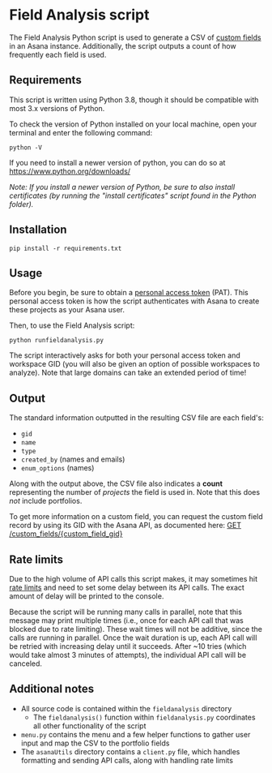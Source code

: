# Field Analysis script

The Field Analysis Python script is used to generate a CSV of [custom fields](https://developers.asana.com/docs/custom-fields-guide) in an Asana instance. Additionally, the script outputs a count of how frequently each field is used.

## Requirements

This script is written using Python 3.8, though it should be compatible with most 3.x versions of Python.

To check the version of Python installed on your local machine, open your terminal and enter the following command:

```
python -V
```

If you need to install a newer version of python, you can do so at https://www.python.org/downloads/

_Note: If you install a newer version of Python, be sure to also install certificates (by running the "install certificates" script found in the Python folder)._

## Installation

```
pip install -r requirements.txt
```

## Usage

Before you begin, be sure to obtain a [personal access token](https://developers.asana.com/docs/personal-access-token) (PAT). This personal access token is how the script authenticates with Asana to create these projects as your Asana user.

Then, to use the Field Analysis script:

```
python runfieldanalysis.py
```

The script interactively asks for both your personal access token and workspace GID (you will also be given an option of possible workspaces to analyze). Note that large domains can take an extended period of time!

## Output

The standard information outputted in the resulting CSV file are each field's:

* `gid`
* `name`
* `type`
* `created_by` (names and emails)
* `enum_options` (names)

Along with the output above, the CSV file also indicates a **count** representing the number of _projects_ the field is used in. Note that this does _not_ include portfolios.

To get more information on a custom field, you can request the custom field record by using its GID with the Asana API, as documented here: [GET /custom_fields/{custom_field_gid}](https://developers.asana.com/reference/getcustomfield)

## Rate limits

Due to the high volume of API calls this script makes, it may sometimes hit [rate limits](https://developers.asana.com/docs/rate-limits) and need to set some delay between its API calls. The exact amount of delay will be printed to the console. 

Because the script will be running many calls in parallel, note that this message may print multiple times (i.e., once for each API call that was blocked due to rate limiting). These wait times will not be additive, since the calls are running in parallel. Once the wait duration is up, each API call will be retried with increasing delay until it succeeds. After ~10 tries (which would take almost 3 minutes of attempts), the individual API call will be canceled.

## Additional notes

* All source code is contained within the `fieldanalysis` directory
    * The `fieldanalysis()` function within `fieldanalysis.py` coordinates all other functionality of the script
* `menu.py` contains the menu and a few helper functions to gather user input and map the CSV to the portfolio fields
* The `asanaUtils` directory contains a `client.py` file, which handles formatting and sending API calls, along with handling rate limits